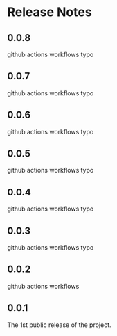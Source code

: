 # Release Notes

## 0.0.8

github actions workflows typo

## 0.0.7

github actions workflows typo

## 0.0.6

github actions workflows typo

## 0.0.5

github actions workflows typo

## 0.0.4

github actions workflows typo

## 0.0.3

github actions workflows typo

## 0.0.2

github actions workflows

## 0.0.1

The 1st public release of the project.
